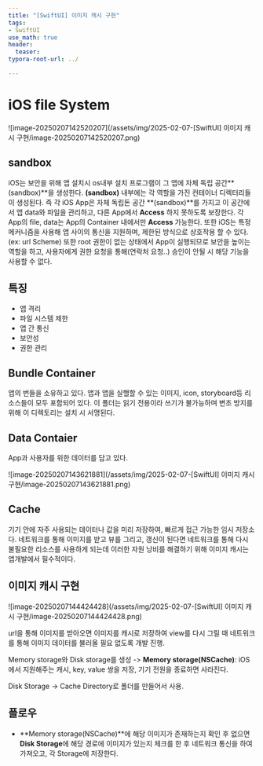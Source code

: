 ```yaml
---
title: "[SwiftUI] 이미지 캐시 구현"
tags: 
- SwiftUI
use_math: true
header: 
  teaser: 
typora-root-url: ../

---
```


# iOS file System 

![image-20250207142520207](/assets/img/2025-02-07-[SwiftUI] 이미지 캐시 구현/image-20250207142520207.png)

## sandbox

iOS는 보안을 위해 앱 설치시 os내부 설치 프로그램이 그 앱에 자체 독립 공간**(sandbox)**을 생성한다.  **(sandbox)** 내부에는 각 역할을 가진 컨테이너 디렉터리들이 생성된다. 즉 각 iOS App은 자체 독립돈 공간 **(sandbox)**를 가지고 이 공간에서 앱 data와 파일을 관리하고, 다른 App에서 **Access** 하지 못하도록 보장한다. 각 App의 file, data는 App의 Container 내에서만 **Access** 가능한다. 또한 iOS는 특정 메커니즘을 사용해 앱 사이의 통신을 지원하며, 제한된 방식으로 상호작용 할 수 있다.(ex: url Scheme)
또한 root 권한이 없는 상태에서 App이 실행되므로 보안을 높이는 역할을 하고, 사용자에게 권한 요청을 통해(연락처 요청..) 승인이 안될 시 해당 기능을 사용할 수 없다.

## 특징

- 앱 격리
- 파일 시스템 제한
- 앱 간 통신
- 보안성
- 권한 관리



## Bundle Container

앱의 번들을 소유하고 있다. 앱과 앱을 실핼할 수 있는 이미지, icon, storyboard등 리소스들이 모두 포함되어 있다. 이 폴더는 읽기 전용이라 쓰기가 불가능하며 변조 방지를 위해 이 디렉토리는 설치 시 서명된다.



## Data Contaier

App과 사용자를 위한 데이터를 담고 있다.

![image-20250207143621881](/assets/img/2025-02-07-[SwiftUI] 이미지 캐시 구현/image-20250207143621881.png) 



## Cache

기기 안에 자주 사용되는 데이터나 값을 미리 저장하여, 빠르게 접근 가능한 임시 저장소다. 네트워크를 통해 이미지를 받고 뷰를 그리고, 갱신이 된다면 네트워크를 통해 다시 불필요한 리소스를 사용하게 되는데 이러한 자원 낭비를 해결하기 위해 이미지 캐시는 앱개발에서 필수적이다. 



## 이미지 캐시 구현

![image-20250207144424428](/assets/img/2025-02-07-[SwiftUI] 이미지 캐시 구현/image-20250207144424428.png)

url을 통해 이미지를 받아오면 이미지를 캐시로 저장하여 view를 다시 그릴 때 네트워크를 통해 이미지 데이터를 불러올 필요 없도록 개발 진행.

Memory storage와 Disk storage를 생성
-> **Memory storage(NSCache)**: iOS에서 지원해주는 캐시, key, value 쌍을 저장,  기기 전원을 종료하면 사라진다.

Disk Storage
-> Cache Directory로 폴더를 만들어서 사용.

## 플로우

- **Memory storage(NSCache)**에 해당 이미지가 존재하는지 확인 후 없으면 **Disk Storage**에 해당 경로에 이미지가 있는지 체크를 한 후 네트워크 통신을 하여 가져오고, 각 Storage에 저장한다.

